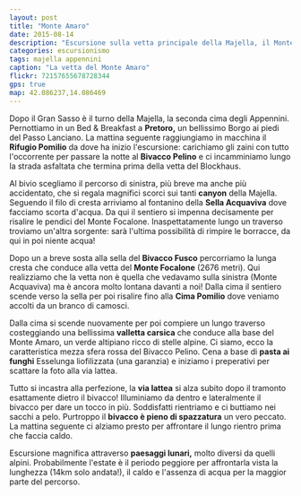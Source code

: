 ```yaml
---
layout: post
title: "Monte Amaro"
date: 2015-08-14
description: "Escursione sulla vetta principale della Majella, il Monte Amaro, con pernottamento al Bivacco Pelino"
categories: escursionismo
tags: majella appennini 
caption: "La vetta del Monte Amaro"
flickr: 72157655678728344
gps: true
map: 42.086237,14.086469
---
```


Dopo il Gran Sasso è il turno della Majella, la seconda cima degli Appennini. Pernottiamo in un Bed & Breakfast a **Pretoro,** un bellissimo Borgo ai piedi del Passo Lanciano. La mattina seguente raggiungiamo in macchina il **Rifugio Pomilio** da dove ha inizio l'escursione: carichiamo gli zaini con tutto l'occorrente per passare la notte al **Bivacco Pelino** e ci incamminiamo lungo la strada asfaltata che termina prima della vetta del Blockhaus.

Al bivio scegliamo il percorso di sinistra, più breve ma anche più accidentato, che si regala magnifici scorci sui tanti **canyon** della Majella. Seguendo il filo di cresta arriviamo al fontanino della **Sella Acquaviva** dove facciamo scorta d'acqua. Da qui il sentiero si impenna decisamente per risalire le pendici del Monte Focalone. Inaspettatamente lungo un traverso troviamo un'altra sorgente: sarà l'ultima possibilità di rimpire le borracce, da qui in poi niente acqua!

Dopo un a breve sosta alla sella del **Bivacco Fusco** percorriamo la lunga cresta che conduce alla vetta del **Monte Focalone** (2676 metri). Qui realizziamo che la vetta non è quella che vedavamo sulla sinistra (Monte Acquaviva) ma è ancora molto lontana davanti a noi! Dalla cima il sentiero scende verso la sella per poi risalire fino alla **Cima Pomilio** dove veniamo accolti da un branco di camosci.

Dalla cima si scende nuovamente per poi compiere un lungo traverso costeggiando una bellissima **valletta carsica** che conduce alla base del Monte Amaro, un verde altipiano ricco di stelle alpine. Ci siamo, ecco la caratteristica mezza sfera rossa del Bivacco Pelino. Cena a base di **pasta ai funghi** Esselunga liofilizzata (una garanzia) e iniziamo i preperativi per scattare la foto alla via lattea. 

Tutto si incastra alla perfezione, la **via lattea** si alza subito dopo il tramonto esattamente dietro il bivacco! Illuminiamo da dentro e lateralmente il bivacco per dare un tocco in più. Soddisfatti rientriamo e ci buttiamo nei sacchi a pelo. Purtroppo il **bivacco è pieno di spazzatura** un vero peccato. La mattina seguente ci alziamo presto per affrontare il lungo rientro prima che faccia caldo.

Escursione magnifica attraverso **paesaggi lunari,** molto diversi da quelli alpini. Probabilmente l'estate è il periodo peggiore per affrontarla vista la lunghezza (14km solo andata!), il caldo e l'assenza di acqua per la maggior parte del percorso. 

